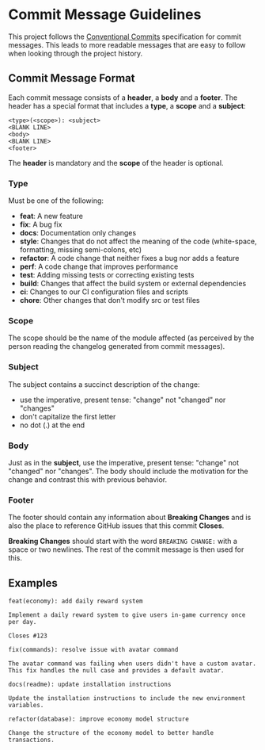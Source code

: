 # Commit Message Guidelines

This project follows the [Conventional Commits](https://www.conventionalcommits.org/) specification for commit messages. This leads to more readable messages that are easy to follow when looking through the project history.

## Commit Message Format

Each commit message consists of a **header**, a **body** and a **footer**. The header has a special format that includes a **type**, a **scope** and a **subject**:

```
<type>(<scope>): <subject>
<BLANK LINE>
<body>
<BLANK LINE>
<footer>
```

The **header** is mandatory and the **scope** of the header is optional.

### Type

Must be one of the following:

* **feat**: A new feature
* **fix**: A bug fix
* **docs**: Documentation only changes
* **style**: Changes that do not affect the meaning of the code (white-space, formatting, missing semi-colons, etc)
* **refactor**: A code change that neither fixes a bug nor adds a feature
* **perf**: A code change that improves performance
* **test**: Adding missing tests or correcting existing tests
* **build**: Changes that affect the build system or external dependencies
* **ci**: Changes to our CI configuration files and scripts
* **chore**: Other changes that don't modify src or test files

### Scope

The scope should be the name of the module affected (as perceived by the person reading the changelog generated from commit messages).

### Subject

The subject contains a succinct description of the change:

* use the imperative, present tense: "change" not "changed" nor "changes"
* don't capitalize the first letter
* no dot (.) at the end

### Body

Just as in the **subject**, use the imperative, present tense: "change" not "changed" nor "changes". The body should include the motivation for the change and contrast this with previous behavior.

### Footer

The footer should contain any information about **Breaking Changes** and is also the place to reference GitHub issues that this commit **Closes**.

**Breaking Changes** should start with the word `BREAKING CHANGE:` with a space or two newlines. The rest of the commit message is then used for this.

## Examples

```
feat(economy): add daily reward system

Implement a daily reward system to give users in-game currency once per day.

Closes #123
```

```
fix(commands): resolve issue with avatar command

The avatar command was failing when users didn't have a custom avatar.
This fix handles the null case and provides a default avatar.
```

```
docs(readme): update installation instructions

Update the installation instructions to include the new environment variables.
```

```
refactor(database): improve economy model structure

Change the structure of the economy model to better handle transactions.
```

